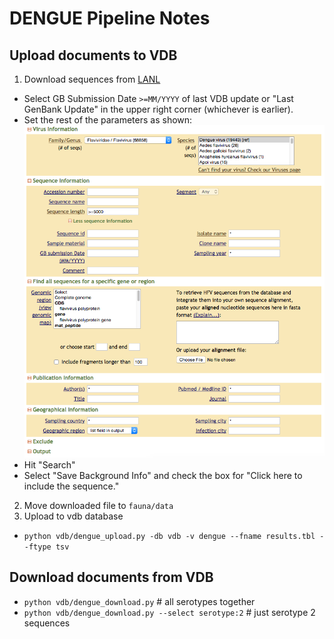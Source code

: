 # DENGUE Pipeline Notes

## Upload documents to VDB
1. Download sequences from [LANL](https://hfv.lanl.gov/components/sequence/HCV/search/searchi.html)
  * Select GB Submission Date `>=MM/YYYY` of last VDB update or "Last GenBank Update" in the upper right corner (whichever is earlier).
  * Set the rest of the parameters as shown:  
![Parameters](./download_instructions.png)  
  * Hit "Search"  
  * Select "Save Background Info" and check the box for "Click here to include the sequence."  
2. Move downloaded file to `fauna/data`
3. Upload to vdb database
  * `python vdb/dengue_upload.py -db vdb -v dengue --fname results.tbl --ftype tsv`

## Download documents from VDB
* `python vdb/dengue_download.py` # all serotypes together
* `python vdb/dengue_download.py --select serotype:2` # just serotype 2 sequences  
